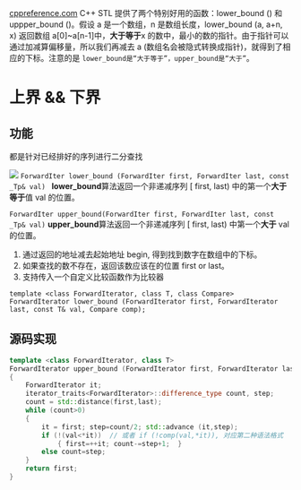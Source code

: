[cppreference.com](https://en.cppreference.com/w/cpp/algorithm/upper_bound)
C++ STL 提供了两个特别好用的函数：lower_bound () 和 uppper_bound ()。假设 a 是一个数组，n 是数组长度，lower_bound (a, a+n, x) 返回数组 a[0]~a[n-1]中，**大于等于**x 的数中，最小的数的指针。由于指针可以通过加减算偏移量，所以我们再减去 a (数组名会被隐式转换成指针)，就得到了相应的下标。注意的是 `lower_bound是“大于等于”，upper_bound是“大于”`。
# 上界 && 下界
## 功能
都是针对已经排好的序列进行二分查找


![](https://jgox-image-1316409677.cos.ap-guangzhou.myqcloud.com/blog/uppp.png)
`ForwardIter lower_bound (ForwardIter first, ForwardIter last, const _Tp& val) `
**lower_bound**算法返回一个非递减序列 $[$ first, last) 中的第一个**大于等于**值 val 的位置。

`ForwardIter upper_bound(ForwardIter first, ForwardIter last, const _Tp& val)` 
**upper_bound**算法返回一个非递减序列 $[$ first, last) 中第一个**大于** val 的位置。
1. 通过返回的地址减去起始地址 begin, 得到找到数字在数组中的下标。
2. 如果查找的数不存在，返回该数应该在的位置 first or last。
3. 支持传入一个自定义比较函数作为比较器
```
template <class ForwardIterator, class T, class Compare>
ForwardIterator lower_bound (ForwardIterator first, ForwardIterator last, const T& val, Compare comp);
```

## 源码实现
```C++
template <class ForwardIterator, class T>
ForwardIterator upper_bound (ForwardIterator first, ForwardIterator last, const T& val)
{
    ForwardIterator it;
    iterator_traits<ForwardIterator>::difference_type count, step;
    count = std::distance(first,last);
    while (count>0)
    {
        it = first; step=count/2; std::advance (it,step);
        if (!(val<*it))  // 或者 if (!comp(val,*it)), 对应第二种语法格式
            { first=++it; count-=step+1;  }
        else count=step;
    }
    return first;
}
```
